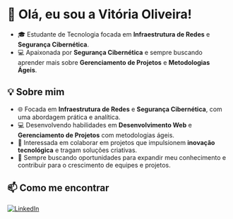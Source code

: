 # 👋 Olá, eu sou a Vitória Oliveira!

- 🎓 Estudante de Tecnologia focada em **Infraestrutura de Redes** e **Segurança Cibernética**.  
- 💻 Apaixonada por **Segurança Cibernética** e sempre buscando aprender mais sobre **Gerenciamento de Projetos** e **Metodologias Ágeis**.

## 💡 Sobre mim

- 🌐 Focada em **Infraestrutura de Redes** e **Segurança Cibernética**, com uma abordagem prática e analítica.  
- 💻 Desenvolvendo habilidades em **Desenvolvimento Web** e **Gerenciamento de Projetos** com metodologias ágeis.  
- 🤝 Interessada em colaborar em projetos que impulsionem **inovação tecnológica** e tragam soluções criativas.  
- 🚀 Sempre buscando oportunidades para expandir meu conhecimento e contribuir para o crescimento de equipes e projetos.

## 📫 Como me encontrar

[![LinkedIn](https://img.shields.io/badge/LinkedIn-000?style=for-the-badge&logo=linkedin&logoColor=0A66C2)](https://www.linkedin.com/in/vitóriadeoliveira)




<!---
vitoria-oliveira-fontes/vitoria-oliveira-fontes is a ✨ special ✨ repository because its `README.md` (this file) appears on your GitHub profile.
You can click the Preview link to take a look at your changes.
--->
